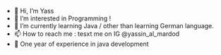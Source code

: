 - 👋 Hi, I’m Yass 
- 👀 I’m interested in Programming ! 
- 🌱 I’m currently learning Java / other than learning German language.
- 📫 How to reach me : tesxt me on IG @yassin_al_mardod
- 🌟 One year of experience in java development

<!---
yaseno2186/yaseno2186 is a ✨ special ✨ repository because its `README.md` (this file) appears on your GitHub profile.
You can click the Preview link to take a look at your changes.
--->
